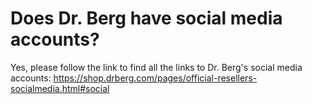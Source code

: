 # Does Dr. Berg have social media accounts?

Yes, please follow the link to find all the links to Dr. Berg's social media accounts: https://shop.drberg.com/pages/official-resellers-socialmedia.html#social